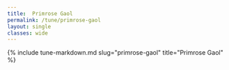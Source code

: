 ```yaml
---
title:  Primrose Gaol
permalink: /tune/primrose-gaol
layout: single
classes: wide
---
```

{% include tune-markdown.md slug="primrose-gaol" title="Primrose Gaol" %}
